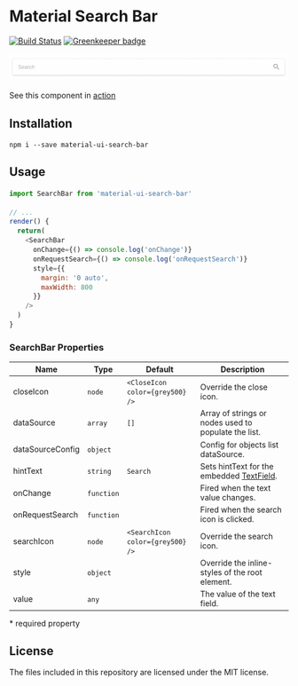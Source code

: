 # Material Search Bar
[![Build Status](https://travis-ci.org/TeamWertarbyte/material-ui-search-bar.svg?branch=master)](https://travis-ci.org/TeamWertarbyte/material-ui-search-bar)
[![Greenkeeper badge](https://badges.greenkeeper.io/TeamWertarbyte/material-ui-search-bar.svg)](https://greenkeeper.io/)

![Example](demo.gif)

See this component in [action](https://teamwertarbyte.github.io/material-ui-search-bar/)

## Installation
```shell
npm i --save material-ui-search-bar
```

## Usage
```js
import SearchBar from 'material-ui-search-bar'

// ...
render() {
  return(
    <SearchBar
      onChange={() => console.log('onChange')}
      onRequestSearch={() => console.log('onRequestSearch')}
      style={{
        margin: '0 auto',
        maxWidth: 800
      }}
    />
  )
}
```
### SearchBar Properties
|Name            |Type        |Default     |Description
|----------------|------------|------------|--------------------------------
|closeIcon       | `node` | `<CloseIcon color={grey500} />`           | Override the close icon.
|dataSource     | `array` | `[]` | Array of strings or nodes used to populate the list.
|dataSourceConfig     | `object` | | Config for objects list dataSource.
|hintText       | `string`  | `Search`| Sets hintText for the embedded [TextField](http://www.material-ui.com/#/components/text-field).
|onChange       | `function` |            | Fired when the text value changes.
|onRequestSearch       | `function` |            | Fired when the search icon is clicked.
|searchIcon       | `node` | `<SearchIcon color={grey500} />`           | Override the search icon.
|style       | `object` |            | Override the inline-styles of the root element.
|value       | `any` |            | The value of the text field.

\* required property

## License

The files included in this repository are licensed under the MIT license.